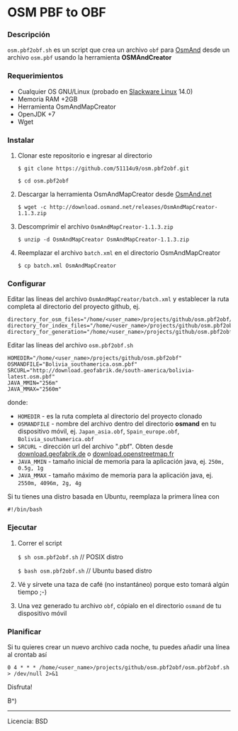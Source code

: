 
OSM PBF to OBF
==============

### **Descripción**

`osm.pbf2obf.sh` es un script que crea un archivo `obf` para [OsmAnd](https://github.com/osmandapp/Osmand) desde un archivo `osm.pbf` usando la herramienta **OSMAndCreator**

### **Requerimientos**

* Cualquier OS GNU/Linux (probado en [Slackware Linux](http://www.slackware.com/) 14.0)
* Memoria RAM +2GB
* Herramienta OsmAndMapCreator
* OpenJDK +7
* Wget

### **Instalar**

1. Clonar este repositorio e ingresar al directorio

    `$ git clone https://github.com/51114u9/osm.pbf2obf.git`

    `$ cd osm.pbf2obf`

2. Descargar la herramienta OsmAndMapCreator desde [OsmAnd.net](http://osmand.net/)

    `$ wget -c http://download.osmand.net/releases/OsmAndMapCreator-1.1.3.zip`

3. Descomprimir el archivo `OsmAndMapCreator-1.1.3.zip`

    `$ unzip -d OsmAndMapCreator OsmAndMapCreator-1.1.3.zip`

4. Reemplazar el archivo `batch.xml` en el directorio OsmAndMapCreator

    `$ cp batch.xml OsmAndMapCreator`

### **Configurar**

Editar las líneas del archivo `OsmAndMapCreator/batch.xml` y establecer la ruta completa al directorio del proyecto github, ej.

```
directory_for_osm_files="/home/<user_name>/projects/github/osm.pbf2obf/osm_files"
directory_for_index_files="/home/<user_name>/projects/github/osm.pbf2obf/index_files"
directory_for_generation="/home/<user_name>/projects/github/osm.pbf2obf/gen_files"
```

Editar las líneas del archivo `osm.pbf2obf.sh`

```
HOMEDIR="/home/<user_name>/projects/github/osm.pbf2obf"
OSMANDFILE="Bolivia_southamerica.osm.pbf"
SRCURL="http://download.geofabrik.de/south-america/bolivia-latest.osm.pbf"
JAVA_MMIN="256m"
JAVA_MMAX="2560m"
```

donde:

* `HOMEDIR` - es la ruta completa al directorio del proyecto clonado
* `OSMANDFILE` - nombre del archivo dentro del directorio **osmand** en tu dispositivo móvil, ej. `Japan_asia.obf`, `Spain_europe.obf`, `Bolivia_southamerica.obf`
* `SRCURL` - dirección url del archivo ".pbf". Obten desde [download.geofabrik.de](http://download.geofabrik.de/) o [download.openstreetmap.fr](http://download.openstreetmap.fr/extracts/)
* `JAVA_MMIN` - tamaño inicial de memoria para la aplicación java, ej. `250m, 0.5g, 1g`
* `JAVA_MMAX` - tamaño máximo de memoria para la aplicación java, ej. `2550m, 4096m, 2g, 4g`

Si tu tienes una distro basada en Ubuntu, reemplaza la primera línea con

```
#!/bin/bash
```

### **Ejecutar**

1. Correr el script

    `$ sh osm.pbf2obf.sh`  // POSIX distro

    `$ bash osm.pbf2obf.sh`  // Ubuntu based distro

2. Vé y sírvete una taza de café (no instantáneo) porque esto tomará algún tiempo ;-)

3. Una vez generado tu archivo `obf`, cópialo en el directorio `osmand` de tu dispositivo móvil

### **Planificar**

Si tu quieres crear un nuevo archivo cada noche, tu puedes añadir una línea al crontab así

`0 4 * * * /home/<user_name>/projects/github/osm.pbf2obf/osm.pbf2obf.sh > /dev/null 2>&1`

Disfruta!

B^)

---

Licencia: BSD

